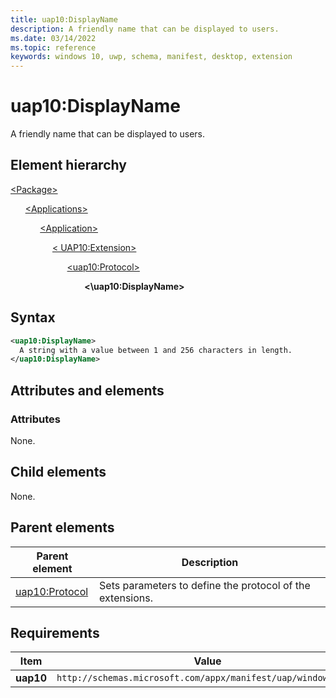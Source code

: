 ```yaml
---
title: uap10:DisplayName
description: A friendly name that can be displayed to users.
ms.date: 03/14/2022
ms.topic: reference
keywords: windows 10, uwp, schema, manifest, desktop, extension 
---
```


# uap10:DisplayName

A friendly name that can be displayed to users.

## Element hierarchy

[\<Package\>](element-package.md)

&nbsp;&nbsp;&nbsp;&nbsp;&nbsp;&nbsp;[\<Applications\>](element-applications.md)

&nbsp;&nbsp;&nbsp;&nbsp;&nbsp;&nbsp;&nbsp;&nbsp;&nbsp;&nbsp;&nbsp;&nbsp;[\<Application\>](element-application.md)

&nbsp;&nbsp;&nbsp;&nbsp;&nbsp;&nbsp;&nbsp;&nbsp;&nbsp;&nbsp;&nbsp;&nbsp;&nbsp;&nbsp;&nbsp;&nbsp;&nbsp;[\< UAP10:Extension\>](element-uap10-extension.md)

&nbsp;&nbsp;&nbsp;&nbsp;&nbsp;&nbsp;&nbsp;&nbsp;&nbsp;&nbsp;&nbsp;&nbsp;&nbsp;&nbsp;&nbsp;&nbsp;&nbsp;&nbsp;&nbsp;&nbsp;&nbsp;&nbsp;&nbsp;[\<uap10:Protocol\>](element-uap10-protocol.md)

&nbsp;&nbsp;&nbsp;&nbsp;&nbsp;&nbsp;&nbsp;&nbsp;&nbsp;&nbsp;&nbsp;&nbsp;&nbsp;&nbsp;&nbsp;&nbsp;&nbsp;&nbsp;&nbsp;&nbsp;&nbsp;&nbsp;&nbsp;&nbsp;&nbsp;&nbsp;&nbsp;&nbsp;&nbsp;&nbsp;**<\uap10:DisplayName\>**

## Syntax

```xml
<uap10:DisplayName>
  A string with a value between 1 and 256 characters in length.
</uap10:DisplayName>
```

## Attributes and elements

### Attributes

None.

## Child elements

None.

## Parent elements

| Parent element | Description |
|-|-|
| [uap10:Protocol](element-uap10-protocol.md) | Sets parameters to define the protocol of the extensions. |

## Requirements

| Item | Value |
|--|--|
| **uap10** | `http://schemas.microsoft.com/appx/manifest/uap/windows10/10` |
